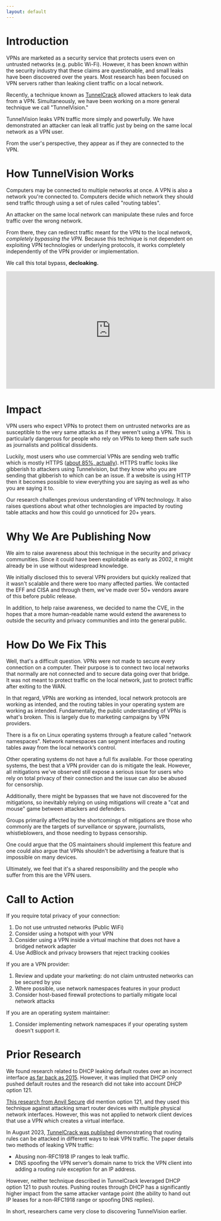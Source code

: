 ```yaml
---
layout: default
---
```

# Introduction 
VPNs are marketed as a security service that protects users even on untrusted networks (e.g. public Wi-Fi). However, it has been known within the security industry that these claims are questionable, and small leaks have been discovered over the years. Most research has been focused on VPN servers rather than leaking client traffic on a local network.

Recently, a technique known as [TunnelCrack](https://tunnelcrack.mathyvanhoef.com/) allowed attackers to leak data from a VPN. Simultaneously, we have been working on a more general technique we call "TunnelVision."

TunnelVision leaks VPN traffic more simply and powerfully. We have demonstrated an attacker can leak all traffic just by being on the same local network as a VPN user. 

From the user's perspective, they appear as if they are connected to the VPN.

# How TunnelVision Works
Computers may be connected to multiple networks at once. A VPN is also a network you're connected to. Computers decide which network they should send traffic through using a set of rules called "routing tables". 

An attacker on the same local network can manipulate these rules and force traffic over the wrong network.

From there, they can redirect traffic meant for the VPN to the local network, *completely bypassing the VPN.* Because this technique is not dependent on exploiting VPN technologies or underlying protocols, it works completely independently of the VPN provider or implementation. 

We call this total bypass, **decloaking.**

<iframe width="560" height="315" src="https://www.youtube.com/embed/ajsLmZia6UU?si=tjakCcpuNF-KnGd9" title="YouTube video player" frameborder="0" allow="accelerometer; autoplay; clipboard-write; encrypted-media; gyroscope; picture-in-picture; web-share" referrerpolicy="strict-origin-when-cross-origin" allowfullscreen></iframe>

# Impact 
VPN users who expect VPNs to protect them on untrusted networks are as susceptible to the very same attacks as if they weren't using a VPN. This is particularly dangerous for people who rely on VPNs to keep them safe such as journalists and political dissidents.

Luckily, most users who use commercial VPNs are sending web traffic which is mostly HTTPS ([about 85%, actually](https://w3techs.com/technologies/details/ce-httpsdefault)). HTTPS traffic looks like gibberish to attackers using Tunnelvision, but they know who you are sending that gibberish to which can be an issue. If a website is using HTTP then it becomes possible to view everything you are saying as well as who you are saying it to.

Our research challenges previous understanding of VPN technology. It also raises questions about what other technologies are impacted by routing table attacks and how this could go unnoticed for 20+ years.

# Why We Are Publishing Now
We aim to raise awareness about this technique in the security and privacy communities. Since it could have been exploitable as early as 2002, it might already be in use without widespread knowledge. 

We initially disclosed this to several VPN providers but quickly realized that it wasn't scalable and there were too many affected parties. We contacted the EFF and CISA and through them, we've made over 50+ vendors aware of this before public release.

In addition, to help raise awareness, we decided to name the CVE, in the hopes that a more human-readable name would extend the awareness to outside the security and privacy communities and into the general public. 

# How Do We Fix This
Well, that's a difficult question. VPNs were not made to secure every connection on a computer. Their purpose is to connect two local networks that normally are not connected and to secure data going over that bridge. It was not meant to protect traffic on the local network, just to protect traffic after exiting to the WAN.

In that regard, VPNs are working as intended, local network protocols are working as intended, and the routing tables in your operating system are working as intended. Fundamentally, the public understanding of VPNs is what's broken. This is largely due to marketing campaigns by VPN providers. 

There is a fix on Linux operating systems through a feature called "network namespaces". Network namespaces can segment interfaces and routing tables away from the local network’s control.

Other operating systems do not have a full fix available. For those operating systems, the best that a VPN provider can do is mitigate the leak. However, all mitigations we've observed still expose a serious issue for users who rely on total privacy of their connection and the issue can also be abused for censorship.

Additionally, there might be bypasses that we have not discovered for the mitigations, so inevitably relying on using mitigations will create a "cat and mouse" game between attackers and defenders.

Groups primarily affected by the shortcomings of mitigations are those who commonly are the targets of surveillance or spyware, journalists, whistleblowers, and those needing to bypass censorship. 

One could argue that the OS maintainers should implement this feature and one could also argue that VPNs shouldn't be advertising a feature that is impossible on many devices. 

Ultimately, we feel that it's a shared responsibility and the people who suffer from this are the VPN users.

# Call to Action
If you require total privacy of your connection:
1.  Do not use untrusted networks (Public WiFi)
1.  Consider using a hotspot with your VPN
1.  Consider using a VPN inside a virtual machine that does not have a bridged network adapter
1.  Use AdBlock and privacy browsers that reject tracking cookies

If you are a VPN provider:
1.  Review and update your marketing: do not claim untrusted networks can be secured by you
1.  Where possible, use network namespaces features in your product
1.  Consider host-based firewall protections to partially mitigate local network attacks

If you are an operating system maintainer:
1.  Consider implementing network namespaces if your operating system doesn't support it.

# Prior Research
We found research related to DHCP leaking default routes over an incorrect interface [as far back as 2015](https://petsymposium.org/popets/2015/popets-2015-0006.pdf).
However, it was implied that DHCP only pushed default routes and the research did not take into account DHCP option 121.

[This research from Anvil Secure](https://www.anvilsecure.com/blog/dhcp-games-with-smart-router-devices.html) did mention option 121, and they used this technique against attacking
smart router devices with multiple physical network interfaces. However, this was not applied to network
client devices that use a VPN which creates a virtual interface.

In August 2023, [TunnelCrack was published](https://tunnelcrack.mathyvanhoef.com/#summary) demonstrating that routing rules can be attacked in different ways
to leak VPN traffic. The paper details two methods of leaking VPN traffic:
- Abusing non-RFC1918 IP ranges to leak traffic.
- DNS spoofing the VPN server’s domain name to trick the VPN client into adding a routing rule
exception for an IP address.

However, neither technique described in TunnelCrack leveraged DHCP option 121 to push
routes. Pushing routes through DHCP has a significantly higher impact from the same attacker vantage
point (the ability to hand out IP leases for a non-RFC1918 range or spoofing DNS replies).

In short, researchers came very close to discovering TunnelVision earlier.